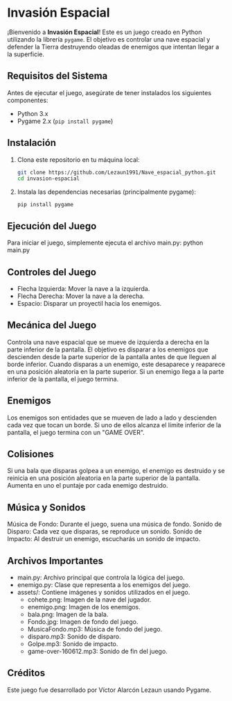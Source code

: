 # Invasión Espacial

¡Bienvenido a **Invasión Espacial**! Este es un juego creado en Python utilizando la librería `pygame`. El objetivo es controlar una nave espacial y defender la Tierra destruyendo oleadas de enemigos que intentan llegar a la superficie.

## Requisitos del Sistema

Antes de ejecutar el juego, asegúrate de tener instalados los siguientes componentes:

- Python 3.x
- Pygame 2.x (`pip install pygame`)

## Instalación

1. Clona este repositorio en tu máquina local:

   ```bash
   git clone https://github.com/Lezaun1991/Nave_espacial_python.git
   cd invasion-espacial
2. Instala las dependencias necesarias (principalmente pygame):
   ```
   pip install pygame
   
## Ejecución del Juego
Para iniciar el juego, simplemente ejecuta el archivo main.py:
python main.py

## Controles del Juego
  * Flecha Izquierda: Mover la nave a la izquierda.
  * Flecha Derecha: Mover la nave a la derecha.
  * Espacio: Disparar un proyectil hacia los enemigos.

## Mecánica del Juego
Controla una nave espacial que se mueve de izquierda a derecha en la parte inferior de la pantalla.
El objetivo es disparar a los enemigos que descienden desde la parte superior de la pantalla antes de que lleguen al borde inferior.
Cuando disparas a un enemigo, este desaparece y reaparece en una posición aleatoria en la parte superior.
Si un enemigo llega a la parte inferior de la pantalla, el juego termina.

## Enemigos
Los enemigos son entidades que se mueven de lado a lado y descienden cada vez que tocan un borde. Si uno de ellos alcanza el límite inferior de la pantalla, el juego termina con un "GAME OVER".

## Colisiones
Si una bala que disparas golpea a un enemigo, el enemigo es destruido y se reinicia en una posición aleatoria en la parte superior de la pantalla. Aumenta en uno el puntaje por cada enemigo destruido.

## Música y Sonidos
Música de Fondo: Durante el juego, suena una música de fondo.
Sonido de Disparo: Cada vez que disparas, se reproduce un sonido.
Sonido de Impacto: Al destruir un enemigo, escucharás un sonido de impacto.

## Archivos Importantes
* main.py: Archivo principal que controla la lógica del juego.
* enemigo.py: Clase que representa a los enemigos del juego.
* assets/: Contiene imágenes y sonidos utilizados en el juego.
    * cohete.png: Imagen de la nave del jugador.
    * enemigo.png: Imagen de los enemigos.
    * bala.png: Imagen de la bala.
    * Fondo.jpg: Imagen de fondo del juego.
    * MusicaFondo.mp3: Música de fondo del juego.
    * disparo.mp3: Sonido de disparo.
    * Golpe.mp3: Sonido de impacto.
    * game-over-160612.mp3: Sonido de fin del juego.
## Créditos
Este juego fue desarrollado por Víctor Alarcón Lezaun usando Pygame.

